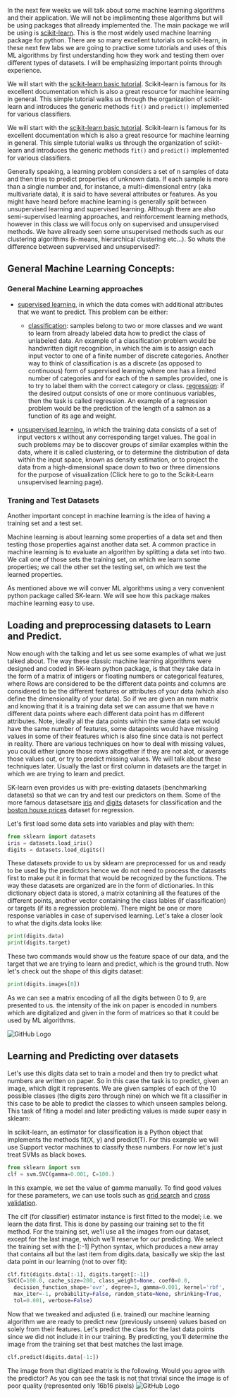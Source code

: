 In the next few weeks we will talk about some machine learning algorithms and their application. We will not be implimenting these algorithms but will be using packages that allready implemented the. The main package we will be using is [scikit-learn](http://scikit-learn.org/). This is the most widely used machine learning package for python. There are so many excellent tutorials on scikit-learn, in these next few labs we are going to practive some tutorials and uses of this ML algorithms by first understanding how they work and testing them over different types of datasets. I will be emphasizing important points through experience. 

We will start with the [scikit-learn basic tutorial](http://scikit-learn.org/stable/tutorial/basic/tutorial.html).
Scikit-learn is famous for its excellent documentation which is also a great resource for machine learning in general.
This simple tutorial walks us through the organization of scikit-learn and introduces the generic methods `fit()` and `predict()` implemented for various classifiers.

We will start with the [scikit-learn basic tutorial](http://scikit-learn.org/stable/tutorial/basic/tutorial.html).
Scikit-learn is famous for its excellent documentation which is also a great resource for machine learning in general.
This simple tutorial walks us through the organization of scikit-learn and introduces the generic methods `fit()` and `predict()` implemented for various classifiers.

Generally speaking, a learning problem considers a set of n samples of data and then tries to predict properties of unknown data. If each sample is more than a single number and, for instance, a multi-dimensional entry (aka multivariate data), it is said to have several attributes or features. As you might have heard before machine learning is generally split between unsupervised learning and supervised learning. Although there are also semi-supervised learning approaches, and reinforcement learning methods, however in this class we will focus only on supervised and unsupervised methods. We have allready seen some unsupervised methods such as our clustering algorithms (k-means, hierarchical clustering etc...). So whats the difference between supvervised and unsupervised?:

## General Machine Learning Concepts:

### General Machine Learning approaches

* [supervised learning](https://en.wikipedia.org/wiki/Supervised_learning), in which the data comes with additional attributes that we want to predict. This problem can be either:

   * [classification](https://en.wikipedia.org/wiki/Statistical_classification): samples belong to two or more classes and we want to learn from already labeled data how to predict the class of unlabeled data. An example of a classification problem would be handwritten digit recognition, in which the aim is to assign each input vector to one of a finite number of discrete categories. Another way to think of classification is as a discrete (as opposed to continuous) form of supervised learning where one has a limited number of categories and for each of the n samples provided, one is to try to label them with the correct category or class.
[regression](https://en.wikipedia.org/wiki/Regression_analysis): if the desired output consists of one or more continuous variables, then the task is called regression. An example of a regression problem would be the prediction of the length of a salmon as a function of its age and weight.

* [unsupervised learning](https://en.wikipedia.org/wiki/Unsupervised_learning), in which the training data consists of a set of input vectors x without any corresponding target values. The goal in such problems may be to discover groups of similar examples within the data, where it is called clustering, or to determine the distribution of data within the input space, known as density estimation, or to project the data from a high-dimensional space down to two or three dimensions for the purpose of visualization (Click here to go to the Scikit-Learn unsupervised learning page).

### Traning and Test Datasets
Another important concept in machine learning is the idea of having a training set and a test set.

Machine learning is about learning some properties of a data set and then testing those properties against another data set. A common practice in machine learning is to evaluate an algorithm by splitting a data set into two. We call one of those sets the training set, on which we learn some properties; we call the other set the testing set, on which we test the learned properties.

As mentioned above we will conver ML algorithms using a very convenient python package called SK-learn. We will see how this package makes machine learning easy to use.

## Loading and preprocessing datasets to Learn and Predict.

Now enough with the talking and let us see some examples of what we just talked about. The way these classic machine learning algorithms were designed and coded in SK-learn python package, is that they take data in the form of a matrix of intigers or floating numbers or categorical features, where Rows are considered to be the different data points and columns are considered to be the different features or attributes of your data (which also define the dimensionality of your data). So if we are given an nxm matrix and knowing that it is a training data set we can assume that we have n different data points where each different data point has m different attributes. Note, ideally all the data points within the same data set would have the same number of features, some datapoints would have missing values in some of their features which is also fine since data is not perfect in reality. There are various techniques on how to deal with missing values, you could either ignore those rows altogether if they are not alot, or average those values out, or try to predict missing values. We will talk about these techniques later. Usually the last or first column in datasets are the target in which we are trying to learn and predict. 

SK-learn even provides us with pre-existing datasets (benchmarking datasets) so that we can try and test our predictors on them. Some of the more famous datasetsare [iris](https://en.wikipedia.org/wiki/Iris_flower_data_set) and [digits](http://archive.ics.uci.edu/ml/datasets/Pen-Based+Recognition+of+Handwritten+Digits) datasets for classification and the [boston house prices](https://archive.ics.uci.edu/ml/machine-learning-databases/housing/) dataset for regression.

Let's first load some data sets into variables and play with them:

```python
from sklearn import datasets
iris = datasets.load_iris()
digits = datasets.load_digits()
```
These datasets provide to us by sklearn are preprocessed for us and ready to be used by the predictors hence we do not need to process the datasets first to make put it in format that would be recognized by the functions. The way these datasets are organized are in the form of dictionaries. In this dictionary object data is stored, a matrix cotanining all the features of the different points, another vector containing the class lables (if classification) or targets (if its a regression problem). There might be one or more response variables in case of supervised learning. Let's take a closer look to what the digits.data looks like:

```python
print(digits.data)
print(digits.target)
```
These two commands would show us the feature space of our data, and the target that we are trying to learn and predict, which is the ground truth. Now let's check out the shape of this digits dataset:

```python
print(digits.images[0])
```
As we can see a matrix encoding of all the digits between 0 to 9, are presented to us. the intensity of the ink on paper is encoded in numbers which are digitalized and given in the form of matrices so that it could be used by ML algorithms.

![GitHub Logo](digit_example.png)


## Learning and Predicting over datasets

Let's use this digits data set to train a model and then try to predict what numbers are written on paper. So in this case the task is to predict, given an image, which digit it represents. We are given samples of each of the 10 possible classes (the digits zero through nine) on which we fit a classifier in this case to be able to predict the classes to which unseen samples belong. This task of fiting a model and later predicting values is made super easy in sklearn:

In scikit-learn, an estimator for classification is a Python object that implements the methods fit(X, y) and predict(T).
For this example we will use Support vector machines to classify these numbers. For now let's just treat SVMs as black boxes.

```python
from sklearn import svm
clf = svm.SVC(gamma=0.001, C=100.)
```
In this example, we set the value of gamma manually. To find good values for these parameters, we can use tools such as [grid search](https://scikit-learn.org/stable/modules/grid_search.html#grid-search) and [cross validation](https://scikit-learn.org/stable/modules/cross_validation.html#cross-validation). 

The clf (for classifier) estimator instance is first fitted to the model; i.e. we learn the data first. This is done by passing our training set to the fit method. For the training set, we’ll use all the images from our dataset, except for the last image, which we’ll reserve for our predicting. We select the training set with the [:-1] Python syntax, which produces a new array that contains all but the last item from digits.data, basically we skip the last data point in our learning (not to over fit):

```python
clf.fit(digits.data[:-1], digits.target[:-1])  
SVC(C=100.0, cache_size=200, class_weight=None, coef0=0.0,
  decision_function_shape='ovr', degree=3, gamma=0.001, kernel='rbf',
  max_iter=-1, probability=False, random_state=None, shrinking=True,
  tol=0.001, verbose=False)
  ```
  Now that we tweaked and adjusted (i.e. trained) our machine learning algorithm we are ready to predict new (previously unseen) values based on solely from their features. Let's predict the class for the last data points since we did not include it in our training. By predicting, you’ll determine the image from the training set that best matches the last image.
  ```python
 clf.predict(digits.data[-1:])
```
The image from that digitized matrix is the following. Would you agree with the predictor? As you can see the task is not that trivial since the image is of poor quality (represented only 16b16 pixels)
![GitHub Logo](prediction.png)
